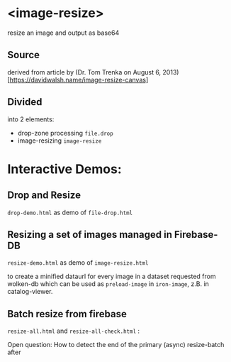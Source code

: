 # \<image-resize\>

resize an image and output as base64 

## Source
derived from article by (Dr. Tom Trenka on August 6, 2013)[https://davidwalsh.name/image-resize-canvas]

## Divided 
into 2 elements:
+ drop-zone processing `file.drop`
+ image-resizing `image-resize` 

# Interactive Demos: 
## Drop and Resize 
`drop-demo.html` as demo of `file-drop.html` 

## Resizing a set of images managed in Firebase-DB   
`resize-demo.html` as demo of `image-resize.html`

to create a minified dataurl for every image in a dataset requested from wolken-db which can be used as `preload-image` in `iron-image`, z.B. in catalog-viewer.

## Batch resize from firebase
`resize-all.html` and `resize-all-check.html` : 

Open question: How to detect the end of the primary (async) resize-batch  after <template is="dom-repeat" items="[[clientitems]]"> -- ??? may be better better per script with promises ???  


## ALERT
Because the `canvas.toDataURL()` does not work with CORS-"tainted" canvas 
- the images must be transfered into the same domain (fi. into localhost as here)  or
- the images folder at its server must be CORS-enabled for the requesting site !!

## SaveAs reduced image


## Reduce to percent-fraction x
Use an approximation-algorithm comparing reduced site to original for different sizes. Start at height = 50 and reduce until size < x % first 

